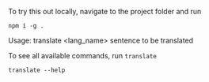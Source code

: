 To try this out locally, navigate to the project folder and run
```
npm i -g .
```

Usage: translate <lang_name> sentence to be translated

To see all available commands, run `translate`
```
translate --help
```
